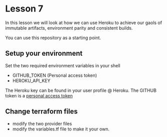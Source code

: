 # Lesson 7
In this lesson we will look at how we can use Heroku to achieve our gaols of immutable artifacts,
environment parity and consistent builds.

You can use this repository as a starting point.

## Setup your environment

Set the two required environment variables in your shell

* GITHUB_TOKEN (Personal access token)
* HEROKU_API_KEY  

The Heroku key can be found in your user profile @ Heroku. The GITHUB token is a [personal access
token](https://help.github.com/articles/creating-a-personal-access-token-for-the-command-line/)

## Change terraform files

- modify the two provider files
- modify the variables.tf file to make it your own.

